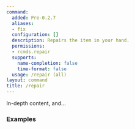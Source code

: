 ```yaml
---
command:
  added: Pre-0.2.7
  aliases:
  - fix
  configuration: []
  description: Repairs the item in your hand.
  permissions:
  - rcmds.repair
  supports:
    name-completion: false
    time-format: false
  usage: /repair (all)
layout: command
title: /repair
---
```


In-depth content, and...

### Examples




